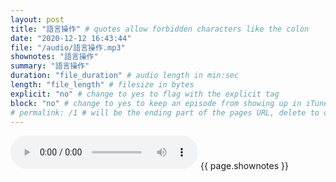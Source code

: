 ```yaml
---
layout: post
title: "語言操作" # quotes allow forbidden characters like the colon
date: "2020-12-12 16:43:44"
file: "/audio/語言操作.mp3"
shownotes: "語言操作"
summary: "語言操作"
duration: "file_duration" # audio length in min:sec
length: "file_length" # filesize in bytes
explicit: "no" # change to yes to flag with the explicit tag
block: "no" # change to yes to keep an episode from showing up in iTunes
# permalink: /1 # will be the ending part of the pages URL, delete to default to the title
---
```


<audio controls>
<source src="{{site.url}}{{site.baseurl}}{{ page.file }}" type="audio/x-mp3">
Your browser does not support the audio element.
</audio>
{{ page.shownotes }}
